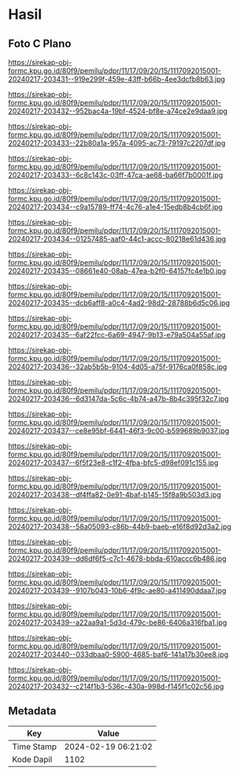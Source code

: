 # Hasil

## Foto C Plano

https://sirekap-obj-formc.kpu.go.id/80f9/pemilu/pdpr/11/17/09/20/15/1117092015001-20240217-203431--919e299f-459e-43ff-b66b-4ee3dcfb8b63.jpg

https://sirekap-obj-formc.kpu.go.id/80f9/pemilu/pdpr/11/17/09/20/15/1117092015001-20240217-203432--952bac4a-19bf-4524-bf8e-a74ce2e9daa9.jpg

https://sirekap-obj-formc.kpu.go.id/80f9/pemilu/pdpr/11/17/09/20/15/1117092015001-20240217-203433--22b80a1a-957a-4095-ac73-79197c2207df.jpg

https://sirekap-obj-formc.kpu.go.id/80f9/pemilu/pdpr/11/17/09/20/15/1117092015001-20240217-203433--6c8c143c-03ff-47ca-ae68-ba66f7b0001f.jpg

https://sirekap-obj-formc.kpu.go.id/80f9/pemilu/pdpr/11/17/09/20/15/1117092015001-20240217-203434--c9a15789-ff74-4c76-a1e4-15edb8b4cb6f.jpg

https://sirekap-obj-formc.kpu.go.id/80f9/pemilu/pdpr/11/17/09/20/15/1117092015001-20240217-203434--01257485-aaf0-44c1-accc-80218e61d436.jpg

https://sirekap-obj-formc.kpu.go.id/80f9/pemilu/pdpr/11/17/09/20/15/1117092015001-20240217-203435--08661e40-08ab-47ea-b2f0-64157fc4e1b0.jpg

https://sirekap-obj-formc.kpu.go.id/80f9/pemilu/pdpr/11/17/09/20/15/1117092015001-20240217-203435--dcb6aff8-a0c4-4ad2-98d2-28788b6d5c06.jpg

https://sirekap-obj-formc.kpu.go.id/80f9/pemilu/pdpr/11/17/09/20/15/1117092015001-20240217-203435--6af22fcc-6a69-4947-9b13-e79a504a55af.jpg

https://sirekap-obj-formc.kpu.go.id/80f9/pemilu/pdpr/11/17/09/20/15/1117092015001-20240217-203436--32ab5b5b-9104-4d05-a75f-9176ca0f858c.jpg

https://sirekap-obj-formc.kpu.go.id/80f9/pemilu/pdpr/11/17/09/20/15/1117092015001-20240217-203436--6d3147da-5c6c-4b74-a47b-8b4c395f32c7.jpg

https://sirekap-obj-formc.kpu.go.id/80f9/pemilu/pdpr/11/17/09/20/15/1117092015001-20240217-203437--ce8e95bf-6441-46f3-9c00-b599689b9037.jpg

https://sirekap-obj-formc.kpu.go.id/80f9/pemilu/pdpr/11/17/09/20/15/1117092015001-20240217-203437--6f5f23e8-c1f2-4fba-bfc5-d98ef091c155.jpg

https://sirekap-obj-formc.kpu.go.id/80f9/pemilu/pdpr/11/17/09/20/15/1117092015001-20240217-203438--df4ffa82-0e91-4baf-b145-15f8a9b503d3.jpg

https://sirekap-obj-formc.kpu.go.id/80f9/pemilu/pdpr/11/17/09/20/15/1117092015001-20240217-203438--58a05093-c86b-44b9-baeb-e16f8d92d3a2.jpg

https://sirekap-obj-formc.kpu.go.id/80f9/pemilu/pdpr/11/17/09/20/15/1117092015001-20240217-203439--dd6df6f5-c7c1-4678-bbda-610accc6b486.jpg

https://sirekap-obj-formc.kpu.go.id/80f9/pemilu/pdpr/11/17/09/20/15/1117092015001-20240217-203439--9107b043-10b6-4f9c-ae80-a411490ddaa7.jpg

https://sirekap-obj-formc.kpu.go.id/80f9/pemilu/pdpr/11/17/09/20/15/1117092015001-20240217-203439--a22aa9a1-5d3d-479c-be86-6406a316fba1.jpg

https://sirekap-obj-formc.kpu.go.id/80f9/pemilu/pdpr/11/17/09/20/15/1117092015001-20240217-203440--033dbaa0-5900-4685-baf6-141a17b30ee8.jpg

https://sirekap-obj-formc.kpu.go.id/80f9/pemilu/pdpr/11/17/09/20/15/1117092015001-20240217-203432--c214f1b3-536c-430a-998d-f145f1c02c56.jpg


## Metadata

| Key        | Value               |
| ---------- | ------------------- |
| Time Stamp | 2024-02-19 06:21:02 |
| Kode Dapil | 1102                |



